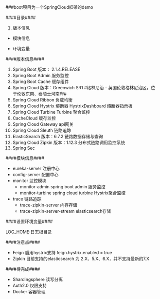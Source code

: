 

###boot项目为一个SpringCloud框架的demo

####目录####

1. 版本信息

- 模块信息

- 环境变量

####版本信息####

1. Spring Boot 版本： 2.1.4.RELEASE
2. Spring Boot Admin 服务监控
3. Spring Boot Cache 缓存组件
4. Spring Cloud 版本：Greenwich SR1  #格林尼治 - 英国伦敦格林尼治区，位于伦敦东南、泰晤士河南岸#
5. Spring Cloud Ribbon 负载均衡
6. Spring Cloud Hystrix 熔断器  HystrixDashboard 熔断器指示板
7. Spring Cloud Turbine Turbine 聚合监控
8. CacheCloud    缓存监控 
9. Spring Cloud Gateway  api网关
10. Spring Cloud Sleuth 链路追踪
11. ElasticSearch 版本：6.7.2  链路数据存储与查询
12. Spring Cloud Zipkin  版本：1.12.3    分布式链路调用监控系统
13. Spring Sec

####模块信息####

- eureka-server 注册中心
- config-server 配置中心
- monitor       监控模块
    - monitor-admin        spring boot admin 服务监控
    - monitor-turbine      spring cloud turbine Hystrix聚合监控
- trace         链路追踪
    - trace-zipkin-server   内存存储
    - trace-zipkin-server-stream elasticsearch存储

####设置环境变量####

LOG_HOME:日志根目录

####注意点####
- Feign 启用hystrix支持
  feign.hystrix.enabled = true
- Zipkin 目前支持的elasticsearch 为 2.X、5.X、6.X，并不支持最新的7.X 

####待完成####
- Shardingsphere 读写分离
- Auth2.0 权限支持
- Docker 容器管理
 